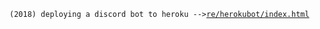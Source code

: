 `(2018) deploying a discord bot to heroku -->`<a href="https://niconicosette.github.io/re/herokubot/index.html">`re/herokubot/index.html`</a>
